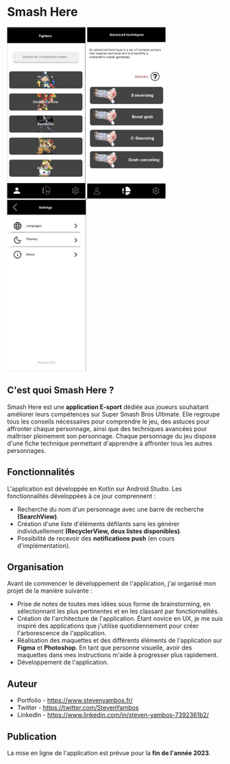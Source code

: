# Smash Here

<a href="https://github.com/StevenYAMBOS/smash-here-app-android/blob/main/img/Home.png">
    <img src="https://github.com/StevenYAMBOS/smash-here-app-android/blob/main/img/Home.png" alt="Page d'accueil" height="400px">
  </a>
  
  <a href="https://github.com/StevenYAMBOS/smash-here-app-android/blob/main/img/ATs.png">
    <img src="https://github.com/StevenYAMBOS/smash-here-app-android/blob/main/img/ATs.png" alt="Techniques avancées" height="400px">
  </a>
  
  <a href="https://github.com/StevenYAMBOS/smash-here-app-android/blob/main/img/Settings.png">
    <img src="https://github.com/StevenYAMBOS/smash-here-app-android/blob/main/img/Settings.png" alt="Paramètres" height="400px">
  </a>

## C'est quoi Smash Here ?
Smash Here est une **application E-sport** dédiée aux joueurs souhaitant améliorer leurs compétences sur Super Smash Bros Ultimate. Elle regroupe tous les conseils nécessaires pour comprendre le jeu, des astuces pour affronter chaque personnage, ainsi que des techniques avancées pour maîtriser pleinement son personnage. Chaque personnage du jeu dispose d'une fiche technique permettant d'apprendre à affronter tous les autres personnages.

## Fonctionnalités
L'application est développée en Kotlin sur Android Studio. Les fonctionnalités développées à ce jour comprennent :
- Recherche du nom d'un personnage avec une barre de recherche **(SearchView)**.
- Création d'une liste d'éléments défilants sans les générer individuellement **(RecyclerView, deux listes disponibles)**.
- Possibilité de recevoir des **notifications push** (en cours d'implémentation).

## Organisation
Avant de commencer le développement de l'application, j'ai organisé mon projet de la manière suivante :
- Prise de notes de toutes mes idées sous forme de brainstorming, en sélectionnant les plus pertinentes et en les classant par fonctionnalités.
- Création de l'architecture de l'application. Étant novice en UX, je me suis inspiré des applications que j'utilise quotidiennement pour créer l'arborescence de l'application.
- Réalisation des maquettes et des différents éléments de l'application sur **Figma** et **Photoshop**. En tant que personne visuelle, avoir des maquettes dans mes instructions m'aide à progresser plus rapidement.
- Développement de l'application.

## Auteur
- Portfolio - https://www.stevenyambos.fr/
- Twitter - https://twitter.com/StevenYambos
- LinkedIn - https://www.linkedin.com/in/steven-yambos-7392361b2/

## Publication
La mise en ligne de l'application est prévue pour la **fin de l'année 2023**.
